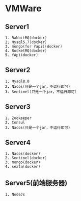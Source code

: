 # VMWare
## Server1
    1. RabbitMQ(docker)
    2. Mysql5.7(docker)
    3. mongo(for Yapi)(docker)
    4. RocketMQ(docker)
    5. YApi(docker)
## Server2
    1. Mysql8.0
    2. Nacos(只是一个jar，不运行即可)
    3. Sentinel(只是一个jar，不运行即可)
## Server3
    1. Zookeeper
    2. Consul
    3. Nacos(只是一个jar，不运行即可)

## Server4
    1. Nacos(docker)
    2. Sentinel(docker)
    3. mongo(docker)
    4. seata(docker)

## Server5(前端服务器)
    1. NodeJs